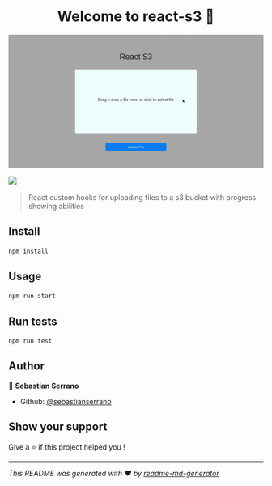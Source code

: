 <h1 align="center">Welcome to react-s3 👋</h1>
<p align="center">
  <img src="/docs/react-s3.gif" alt="React S3"/>
</p>
<p>
  <img src="https://img.shields.io/badge/version-0.1.0-blue.svg?cacheSeconds=2592000" />
</p>

> React custom hooks for uploading files to a s3 bucket with progress showing abilities

## Install

```sh
npm install
```

## Usage

```sh
npm run start
```

## Run tests

```sh
npm run test
```

## Author

👤 **Sebastian Serrano**

* Github: [@sebastianserrano](https://github.com/sebastianserrano)

## Show your support

Give a ⭐️ if this project helped you !

***
_This README was generated with ❤️ by [readme-md-generator](https://github.com/kefranabg/readme-md-generator)_
